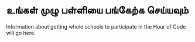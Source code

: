 

# உங்கள் முழு பள்ளியை பங்கேற்க செய்யவும்

Information about getting whole schools to participate in the Hour of Code will go here.